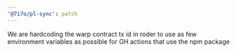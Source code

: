 ```yaml
---
'@7i7o/pl-sync': patch
---
```


We are hardcoding the warp contract tx id in roder to use as few environment variables as possible for GH actions that use the npm package
